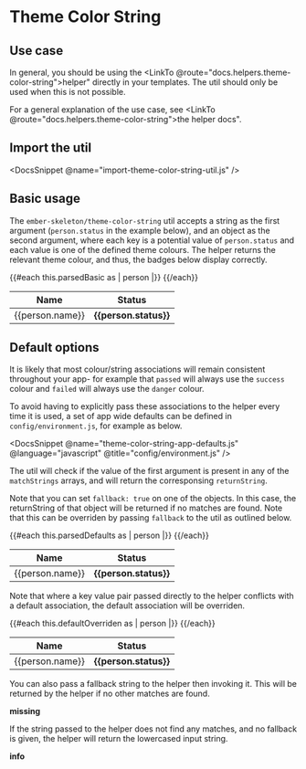 # Theme Color String

## Use case

In general, you should be using the <LinkTo @route="docs.helpers.theme-color-string">helper"</LinkTo> directly in your templates. The util should only be used when this is not possible.

For a general explanation of the use case, see <LinkTo @route="docs.helpers.theme-color-string">the helper docs"</LinkTo>.

## Import the util

<DocsSnippet @name="import-theme-color-string-util.js" />

## Basic usage

The `ember-skeleton/theme-color-string` util accepts a string as the first argument (`person.status` in the example below), and an object as the second argument, where each key is a potential value of `person.status` and each value is one of the defined theme colours. The helper returns the relevant theme colour, and thus, the badges below display correctly.

<div class="ember-skeleton-styles">
<DocsDemo class="body-text" as |demo|>
<demo.example @name="util-bootstrap-badges-dynamic-data-basic" class="viewport">
<table>
<thead>
<tr>
<th>Name</th>
<th>Status</th>
</tr>
</thead>
<tbody>
{{#each this.parsedBasic as | person |}}
<tr>
<td>{{person.name}}</td>
<td><b class="badge badge-{{person.statusClass}}">{{person.status}}</b></td>
</tr>
{{/each}}
</tbody>
</table>
</demo.example>
<demo.snippet @name="theme-color-string-util-basic.js" @label="Controller" />
<demo.snippet @name="util-bootstrap-badges-dynamic-data-basic" @label="Template" @language="htmlbars" />
<demo.snippet @name="names-and-statuses.js" @label="Model" @language="javascript" />
</DocsDemo>
</div>

## Default options

It is likely that most colour/string associations will remain consistent throughout your app- for example that `passed` will always use the `success` colour and `failed` will always use the `danger` colour.

To avoid having to explicitly pass these associations to the helper every time it is used, a set of app wide defaults can be defined in `config/environment.js`, for example as below.

<DocsSnippet @name="theme-color-string-app-defaults.js" @language="javascript" @title="config/environment.js" />

The util will check if the value of the first argument is present in any of the `matchStrings` arrays, and will return the corresponsing `returnString`.

Note that you can set `fallback: true` on one of the objects. In this case, the returnString of that object will be returned if no matches are found. Note that this can be overriden by passing `fallback` to the util as outlined below.

<div class="ember-skeleton-styles">
<DocsDemo class="body-text" as |demo|>
<demo.example @name="util-bootstrap-badges-dynamic-data-default-status" class="viewport">
<table>
<thead>
<tr>
<th>Name</th>
<th>Status</th>
</tr>
</thead>
<tbody>
{{#each this.parsedDefaults as | person |}}
<tr>
<td>{{person.name}}</td>
<td><b class="badge badge-{{person.statusClassDefault}}">{{person.status}}</b></td>
</tr>
{{/each}}
</tbody>
</table>
</demo.example>
<demo.snippet @name="theme-color-string-util-defaults.js" @label="Controller" />
<demo.snippet @name="util-bootstrap-badges-dynamic-data-default-status" @label="Template" @language="htmlbars" />
<demo.snippet @name="names-and-statuses.js" @label="Model" @language="javascript" />
</DocsDemo>
</div>

Note that where a key value pair passed directly to the helper conflicts with a default association, the default association will be overriden.

<div class="ember-skeleton-styles">
<DocsDemo class="body-text" as |demo|>
<demo.example @name="util-bootstrap-badges-dynamic-data-default-overridden" class="viewport">
<table>
<thead>
<tr>
<th>Name</th>
<th>Status</th>
</tr>
</thead>
<tbody>
{{#each this.defaultOverriden as | person |}}
<tr>
<td>{{person.name}}</td>
<td><b class="badge badge-{{person.statusClassDefaultOverridden}}">{{person.status}}</b></td>
</tr>
{{/each}}
</tbody>
</table>
</demo.example>
<demo.snippet @name="theme-color-string-util-default-overridden.js" @label="Controller" />
<demo.snippet @name="util-bootstrap-badges-dynamic-data-default-overridden" @label="Template" @language="htmlbars" />
<demo.snippet @name="names-and-statuses.js" @label="Model" @language="javascript" />
<demo.snippet @name="theme-color-string-app-defaults.js" @language="javascript" @label="config/environment.js" />
</DocsDemo>
</div>

You can also pass a fallback string to the helper then invoking it. This will be returned by the helper if no other matches are found.

<div class="ember-skeleton-styles">
<DocsDemo class="body-text" as |demo|>
<demo.example @name="util-bootstrap-badges-dynamic-data-default-fallback" class="viewport">
<b class="badge badge-{{this.statusClassFallback}}">missing</b>
</demo.example>
<demo.snippet @name="theme-color-string-util-fallback.js" @label="Controller" />
<demo.snippet @name="util-bootstrap-badges-dynamic-data-default-fallback" @label="Template" @language="htmlbars" />
<demo.snippet @name="theme-color-string-app-defaults.js" @language="javascript" @label="config/environment.js" />
</DocsDemo>
</div>

If the string passed to the helper does not find any matches, and no fallback is given, the helper will return the lowercased input string.

<div class="ember-skeleton-styles">
<DocsDemo class="body-text" as |demo|>
<demo.example @name="util-theme-color-string-no-match" class="viewport">
<b class="badge badge-{{this.statusClassNoMatches}}">info</b>
<!--REUSLTS IN <b class="badge badge-info">info</b> -->
</demo.example>
<demo.snippet @name="theme-color-string-util-no-matches.js" @label="Controller" />
<demo.snippet @name="util-theme-color-string-no-match" @label="Template" @language="htmlbars" />
<demo.snippet @name="theme-color-string-app-defaults.js" @language="javascript" @label="config/environment.js" />
</DocsDemo>
</div>
